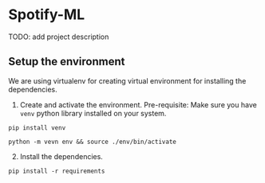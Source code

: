 # Spotify-ML
TODO: add project description

## Setup the environment
We are using virtualenv for creating virtual environment for installing the dependencies.


1. Create and  activate the environment.
Pre-requisite: Make sure you have ```venv``` python library installed on your system.

```
pip install venv
```

```
python -m vevn env && source ./env/bin/activate
```

2. Install the dependencies.
```
pip install -r requirements
```
